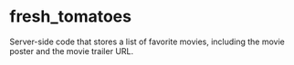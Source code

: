 # fresh_tomatoes
Server-side code that stores a list of favorite movies, including the movie poster and the movie trailer URL.
